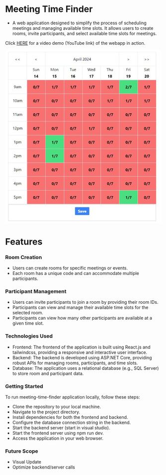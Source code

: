 # Meeting Time Finder
- A web application designed to simplify the process of scheduling meetings and managing available time slots. It allows users to create rooms, invite participants, and select available time slots for meetings.

Click [HERE](https://youtu.be/dRujo64JqzI) for a video demo (YouTube link) of the webapp in action.

![](preview.jpg)
# Features
### Room Creation
- Users can create rooms for specific meetings or events.
- Each room has a unique code and can accommodate multiple participants.
### Participant Management
- Users can invite participants to join a room by providing their room IDs.
- Participants can view and manage their available time slots for the selected room.
- Participants can view how many other participants are available at a given time slot.
### Technologies Used
- Frontend: The frontend of the application is built using React.js and tailwindcss, providing a responsive and interactive user interface.
- Backend: The backend is developed using ASP.NET Core, providing robust APIs for managing rooms, participants, and time slots.
- Database: The application uses a relational database (e.g., SQL Server) to store room and participant data.
  
### Getting Started
To run meeting-time-finder application locally, follow these steps:

* Clone the repository to your local machine.
* Navigate to the project directory.
* Install dependencies for both the frontend and backend.
* Configure the database connection string in the backend.
* Start the backend server (start in visual studio).
* Start the frontend server using npm run dev.
* Access the application in your web browser.

### Future Scope
- Visual Update
- Optimize backend/server calls
